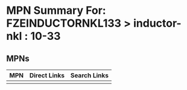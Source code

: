 



# MPN Summary For: FZEINDUCTORNKL133 > inductor-nkl : 10-33

## MPNs
  

|MPN|Direct Links|Search Links|
| :--- | :--- | :--- |
||||
